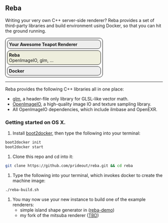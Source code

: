 ## Reba

Writing your very own C++ server-side renderer?  Reba provides a set of third-party libraries and build environment using Docker, so that you can hit the ground running.

<div style="
    width:300px;
    border:solid 1px black;
    border-radius:10px;
    padding:5px"><div style="
        border:solid 1px black;
        background: #eee;
        border-radius:10px;
        padding:5px"><b style="padding:0">Your Awesome Teapot Renderer</b>
    </div><div style="
        margin-top: 5px;
        background: #eed;
        border:solid 1px black;
        border-radius:10px;
        padding:5px"><b style="
            ">Reba</b>
        <div>OpenImageIO, glm, ...</div></div><div style="
            margin-top: 5px;
            border:solid 1px black;
            border-radius:10px;
            background: #eee;
            padding:5px"><b style="
                ">Docker</b></div></div>

---

Reba provides the following C++ libraries all in one place:
- [glm](https://github.com/g-truc/glm), a header-file only library for GLSL-like vector math.
- [OpenImageIO](https://github.com/OpenImageIO/oiio), a high-quality image IO and texture sampling library.
- All OpenImageIO dependencies, which include ilmbase and OpenEXR.

### Getting started on OS X.

1. Install [boot2docker](https://github.com/boot2docker/osx-installer/releases/latest), then type the following into your terminal:
```bash
boot2docker init
boot2docker start
```

1. Clone this repo and cd into it:
```bash
git clone https://github.com/prideout/reba.git && cd reba
```

1. Type the following into your terminal, which invokes docker to create the machine image:
```bash
./reba-build.sh
```

1. You may now use your new instance to build one of the example renderers:
    - simple island shape generator in ([reba-demo](https://github.com/prideout/reba-island))
    - my fork of the mitsuba renderer ([TBD]())
